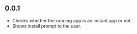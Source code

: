 ## 0.0.1

* Checks whether the running app is an instant app or not.
* Shows install prompt to the user.
